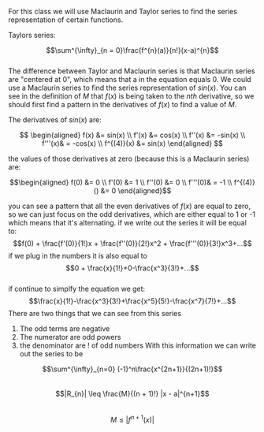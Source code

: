 For this class we will use Maclaurin and Taylor series to find the series representation of certain functions.

Taylors series:

$$\sum^{\infty}_{n = 0}\frac{f^{n}(a)}{n!}(x-a)^{n}$$  
The difference between Taylor and Maclaurin series is that Maclaurin series are "centered at 0", which means that a in the equation equals 0.
We could use a Maclaurin series to find the series representation of $sin(x)$.
You can see in the definition of $M$ that $f(x)$ is being taken to the *nth* derivative, so we should first find a pattern in the derivatives of $f(x)$ to find a value of $M$.

The derivatives of $sin(x)$ are:

$$
\begin{aligned} 
f(x) &= sin(x) \\ 
f'(x) &= cos(x) \\
f''(x) &= -sin(x) \\
f'''(x)& = -cos(x) \\
f^{(4)}(x) &= sin(x)
\end{aligned}
$$

the values of those derivatives at zero (because this is a Maclaurin series) are:

$$\begin{aligned} 
f(0) &= 0 \\ 
f'(0) &= 1 \\
f''(0) &= 0 \\
f'''(0)& = -1 \\
f^{(4)}() &= 0
\end{aligned}$$ 

you can see a pattern that all the even derivatives of $f(x)$ are equal to zero, so we can just focus on the odd derivatives, which are either equal to 1 or -1 which means that it's alternating.
if we write out the series it will be equal to:  
$$f(0) + \frac{f'(0)}{1!}x + \frac{f''(0)}{2!}x^2 + \frac{f'''(0)}{3!}x^3+...$$ if we plug in the numbers it is also equal to $$0 + \frac{x}{1!}+0-\frac{x^3}{3!}+...$$  
if continue to simplfy the equation we get:
$$\frac{x}{1!}-\frac{x^3}{3!}+\frac{x^5}{5!}-\frac{x^7}{7!}+...$$ There are two things that we can see from this series
1. The odd terms are negative
2. The numerator are odd powers
3. the denominator are ! of odd numbers
With this information we can write out the series to be  

$$\sum^{\infty}_{n=0} (-1)^n\frac{x^{2n+1}}{(2n+1)!}$$  
$$|R_{n}| \leq \frac{M}{(n + 1)!} |x - a|^{n+1}$$  
$$M \leq |f^{n+1}(x)|$$
